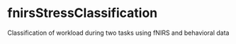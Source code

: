 # fnirsStressClassification
Classification of workload during two tasks using fNIRS and behavioral data
